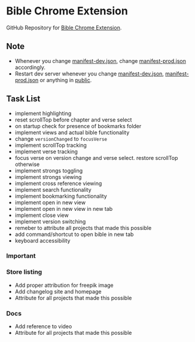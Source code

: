# Bible Chrome Extension

GitHub Repository for [Bible Chrome Extension]().

## Note

- Whenever you change [manifest-dev.json](manifest-dev.json), change [manifest-prod.json](manifest-prod.json) accordingly.
- Restart dev server whenever you change [manifest-dev.json](manifest-dev.json), [manifest-prod.json](manifest-prod.json) or anything in [public](public).

## Task List

- implement highlighting
- reset scrollTop before chapter and verse select
- on startup check for presence of bookmarks folder
- implement views and actual bible functionality
- change `versionChanged` to `focusVerse`
- implement scrollTop tracking
- implement verse tracking
- focus verse on version change and verse select. restore scrollTop otherwise
- implement strongs toggling
- implement strongs viewing
- implement cross reference viewing
- implement search functionality
- implement bookmarking functionality
- implement open in new view
- implement open in new view in new tab
- implement close view
- implement version switching
- remeber to attribute all projects that made this possible
- add command/shortcut to open bible in new tab
- keyboard accessibility

### Important

### Store listing

- Add proper attribution for freepik image
- Add changelog site and homepage
- Attribute for all projects that made this possible

### Docs

- Add reference to video
- Attribute for all projects that made this possible
